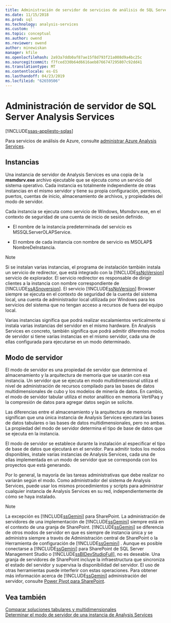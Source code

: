 ```yaml
---
title: Administración de servidor de servicios de análisis de SQL Server | Documentos de Microsoft
ms.date: 11/15/2018
ms.prod: sql
ms.technology: analysis-services
ms.custom: ''
ms.topic: conceptual
ms.author: owend
ms.reviewer: owend
author: minewiskan
manager: kfile
ms.openlocfilehash: 2a93a7ddb0af87ae15f8d793f21a008d9a4bc25c
ms.sourcegitcommit: f7fced330b64d6616aeb8766747295807c92dd41
ms.translationtype: MT
ms.contentlocale: es-ES
ms.lasthandoff: 04/23/2019
ms.locfileid: "62659506"
---
```

# <a name="sql-server-analysis-services-server-management"></a>Administración de servidor de SQL Server Analysis Services
[!INCLUDE[ssas-appliesto-sqlas](../../includes/ssas-appliesto-sqlas.md)]

Para servicios de análisis de Azure, consulte [administrar Azure Analysis Services](https://docs.microsoft.com/azure/analysis-services/analysis-services-manage).

## <a name="instances"></a>Instancias

  Una instancia de servidor de Analysis Services es una copia de la **msmdsrv.exe** archivo ejecutable que se ejecuta como un servicio del sistema operativo. Cada instancia es totalmente independiente de otras instancias en el mismo servidor y tiene su propia configuración, permisos, puertos, cuentas de inicio, almacenamiento de archivos, y propiedades del modo de servidor.  
  
 Cada instancia se ejecuta como servicio de Windows, Msmdsrv.exe, en el contexto de seguridad de una cuenta de inicio de sesión definido.  
  
-   El nombre de la instancia predeterminada del servicio es MSSQLServerOLAPService.  
  
-   El nombre de cada instancia con nombre de servicio es MSOLAP$ NombreDeInstancia.  
  
> [!NOTE]  
>  Si se instalan varias instancias, el programa de instalación también instala un servicio de redirector, que está integrado con la [!INCLUDE[ssNoVersion](../../includes/ssnoversion-md.md)] servicio de explorador. El servicio redirector es responsable de dirigir clientes a la instancia con nombre correspondiente de [!INCLUDE[ssASnoversion](../../includes/ssasnoversion-md.md)]. El servicio [!INCLUDE[ssNoVersion](../../includes/ssnoversion-md.md)] Browser siempre se ejecuta en el contexto de seguridad de la cuenta del sistema local, una cuenta de administrador local utilizada por Windows para los servicios del sistema que no tengan acceso a recursos de fuera del equipo local.  
  
 Varias instancias significa que podrá realizar escalamientos verticalmente si instala varias instancias del servidor en el mismo hardware. En Analysis Services en concreto, también significa que podrá admitir diferentes modos de servidor si tiene varias instancias en el mismo servidor, cada una de ellas configurada para ejecutarse en un modo determinado.  

## <a name="server-mode"></a>Modo de servidor
  
 El modo de servidor es una propiedad de servidor que determina el almacenamiento y la arquitectura de memoria que se usarán con esa instancia. Un servidor que se ejecuta en modo multidimensional utiliza el nivel de administración de recursos compilado para las bases de datos multidimensionales de cubo y los modelos de minería de datos. En cambio, el modo de servidor tabular utiliza el motor analítico en memoria VertiPaq y la compresión de datos para agregar datos según se solicite.  
  
 Las diferencias entre el almacenamiento y la arquitectura de memoria significan que una única instancia de Analysis Services ejecutará las bases de datos tabulares o las bases de datos multidimensionales, pero no ambas. La propiedad del modo de servidor determina el tipo de base de datos que se ejecuta en la instancia.  
  
 El modo de servidor se establece durante la instalación al especificar el tipo de base de datos que ejecutará en el servidor. Para admitir todos los modos disponibles, instale varias instancias de Analysis Services, cada una de ellas implementada en un modo de servidor que se corresponda con los proyectos que está generando.  
  
 Por lo general, la mayoría de las tareas administrativas que debe realizar no variarán según el modo. Como administrador del sistema de Analysis Services, puede usar los mismos procedimientos y scripts para administrar cualquier instancia de Analysis Services en su red, independientemente de cómo se haya instalado.  
  
> [!NOTE]  
>  La excepción es [!INCLUDE[ssGemini](../../includes/ssgemini-md.md)] para SharePoint. La administración de servidores de una implementación de [!INCLUDE[ssGemini](../../includes/ssgemini-md.md)] siempre está en el contexto de una granja de SharePoint. [!INCLUDE[ssGemini](../../includes/ssgemini-md.md)] se diferencia de otros modos de servidor en que es siempre de instancia única y se administra siempre a través de Administración central de SharePoint o la Herramienta de configuración de [!INCLUDE[ssGemini](../../includes/ssgemini-md.md)] . Aunque es posible conectarse a [!INCLUDE[ssGemini](../../includes/ssgemini-md.md)] para SharePoint de SQL Server Management Studio o [!INCLUDE[ssBIDevStudioFull](../../includes/ssbidevstudiofull-md.md)], no es deseable. Una granja de servidores de SharePoint incluye la infraestructura que sincroniza el estado del servidor y supervisa la disponibilidad del servidor. El uso de otras herramientas puede interferir con estas operaciones. Para obtener más información acerca de [!INCLUDE[ssGemini](../../includes/ssgemini-md.md)] administración del servidor, consulte [Power Pivot para SharePoint](../../analysis-services/power-pivot-sharepoint/power-pivot-for-sharepoint-ssas.md).  
  
  
  
## <a name="see-also"></a>Vea también  
 [Comparar soluciones tabulares y multidimensionales](../../analysis-services/comparing-tabular-and-multidimensional-solutions-ssas.md)   
 [Determinar el modo de servidor de una instancia de Analysis Services](../../analysis-services/instances/determine-the-server-mode-of-an-analysis-services-instance.md)  
  
  
